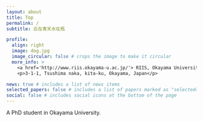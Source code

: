 ```yaml
---
layout: about
title: Top
permalink: /
subtitle: 云在青天水在瓶

profile:
  align: right
  image: dog.jpg
  image_circular: false # crops the image to make it circular
  more_info: >
    <a href='http://www.riis.okayama-u.ac.jp/'> RIIS, Okayama University</a>
    <p>3-1-1, Tsushima naka, kita-ku, Okayama, Japan</p>

news: true # includes a list of news items
selected_papers: false # includes a list of papers marked as "selected={true}"
social: false # includes social icons at the bottom of the page
---
```


A PhD student in Okayama University.
